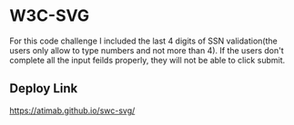 # W3C-SVG

For this code challenge I included the last 4 digits of SSN validation(the users only allow to type numbers and not more than 4). If the users don't complete all the input feilds properly, they will not be able to click submit.

## Deploy Link

https://atimab.github.io/swc-svg/
